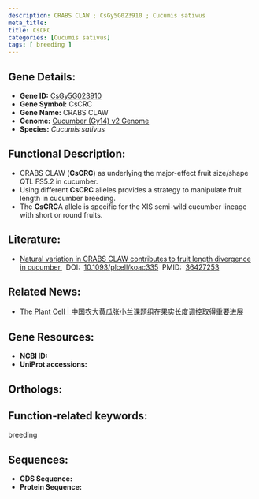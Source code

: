```yaml
---
description: CRABS CLAW ; CsGy5G023910 ; Cucumis sativus
meta_title:
title: CsCRC
categories: [Cucumis sativus]
tags: [ breeding ]
---
```


## Gene Details:
- **Gene ID:**	[CsGy5G023910]()
- **Gene Symbol:** CsCRC
- **Gene Name:** CRABS CLAW
- **Genome:** [Cucumber (Gy14) v2 Genome]()
- **Species:** *Cucumis sativus*

## Functional Description:
   - CRABS CLAW (**CsCRC**) as underlying the major-effect fruit size/shape QTL FS5.2 in cucumber.
   - Using different **CsCRC** alleles provides a strategy to manipulate fruit length in cucumber breeding.
   - The **CsCRC**A allele is specific for the XIS semi-wild cucumber lineage with short or round fruits.

## Literature:
   - [Natural variation in CRABS CLAW contributes to fruit length divergence in cucumber.]( https://academic.oup.com/plcell/article/35/2/738/6847306?login=true)&nbsp;&nbsp;DOI:&nbsp;&nbsp;[10.1093/plcell/koac335](https://academic.oup.com/plcell/article/35/2/738/6847306?login=true)&nbsp;&nbsp;PMID:&nbsp;&nbsp;[36427253](https://pubmed.ncbi.nlm.nih.gov/36427253/)

## Related News:
   - [The Plant Cell | 中国农大黄瓜张小兰课题组在果实长度调控取得重要进展](https://mp.weixin.qq.com/s?__biz=MzIyOTY2NDYyNQ==&mid=2247559442&idx=1&sn=89450cba81818028ae2dcf3856458df4&chksm=e8bc9b0cdfcb121a431f1cd1b24872f6da693ad9c5a3cdf0907643597506a594f479f6afe331&scene=27#wechat_redirect)

## Gene Resources:
- **NCBI ID:** [](https://www.ncbi.nlm.nih.gov/gene/?term=)
- **UniProt accessions:** [](https://www.uniprot.org/uniprotkb//entry)

## Orthologs:


## Function-related keywords:
breeding

## Sequences:
- **CDS Sequence:**
- **Protein Sequence:**
